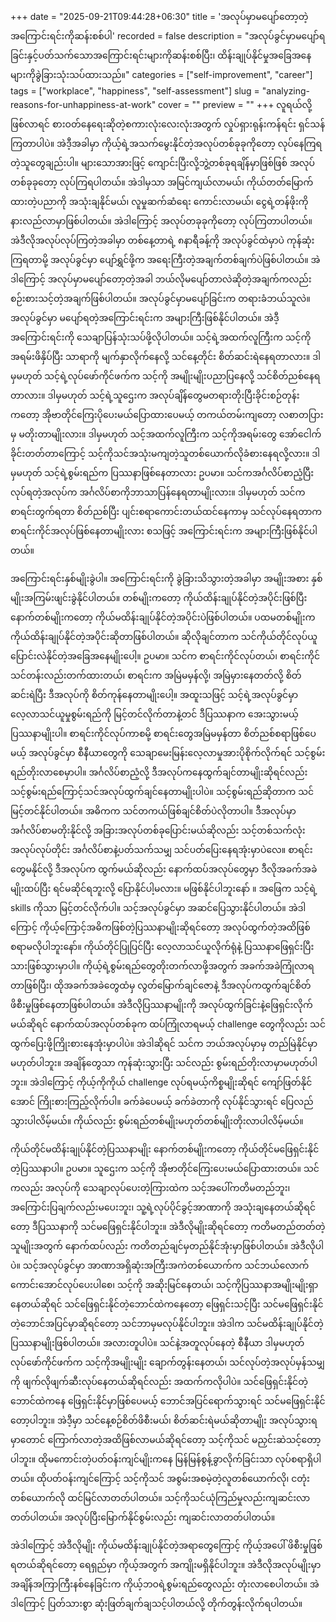 +++
date = "2025-09-21T09:44:28+06:30"
title = 'အလုပ်မှာမပျော်တော့တဲ့အကြောင်းရင်းကိုဆန်းစစ်ပါ'
recorded = false
description = "အလုပ်ခွင်မှာမပျော်ရခြင်းနှင့်ပတ်သက်သောအကြောင်းရင်းများကိုဆန်းစစ်ပြီး၊ ထိန်းချုပ်နိုင်မှုအခြေအနေများကိုခွဲခြားသုံးသပ်ထားသည်။"
categories = ["self-improvement", "career"]
tags = ["workplace", "happiness", "self-assessment"]
slug = "analyzing-reasons-for-unhappiness-at-work"
cover = ""
preview = ""
+++
လူရယ်လို့ဖြစ်လာရင် စားဝတ်နေရေးဆိုတဲ့စကားလုံးလေးလုံးအတွက် လှုပ်ရှားရုန်းကန်ရင်း ရှင်သန်ကြတာပါပဲ။ အဲဒီ့အခါမှာ ကိုယ့်ရဲ့အသက်မွေးနိုင်တဲ့အလုပ်တစ်ခုခုကိုတော့ လုပ်နေကြရတဲ့သူတွေချည်းပါ။ များသောအားဖြင့် ကျောင်းပြီးလို့ဘွဲ့တစ်ခုရချိန်မှာဖြစ်ဖြစ် အလုပ်တစ်ခုခုတော့ လုပ်ကြရပါတယ်။ အဲဒါမှသာ အမြင်ကျယ်လာမယ်၊ ကိုယ်တတ်မြောက်ထားတဲ့ပညာကို အသုံးချနိုင်မယ်၊ လူမှုဆက်ဆံရေး ကောင်းလာမယ်၊ ငွေရဲ့တန်ဖိုးကိုနားလည်လာမှာဖြစ်ပါတယ်။ အဲဒါကြောင့် အလုပ်တခုခုကိုတော့ လုပ်ကြတာပါတယ်။ အဲဒီလိုအလုပ်လုပ်ကြတဲ့အခါမှာ တစ်နေ့တာရဲ့ ၈နာရီခန့်ကို အလုပ်ခွင်ထဲမှာပဲ ကုန်ဆုံးကြရတာမို့ အလုပ်ခွင်မှာ ပျော်ရွှင်ဖို့က အရေးကြီးတဲ့အချက်တစ်ချက်ပဲဖြစ်ပါတယ်။ အဲဒါကြောင့် အလုပ်မှာမပျော်တော့တဲ့အခါ ဘယ်လိုမပျော်တာလဲဆိုတဲ့အချက်ကလည်း စဉ်းစားသင့်တဲ့အချက်ဖြစ်ပါတယ်။
အလုပ်ခွင်မှာမပျော်ခြင်းက တရားခံဘယ်သူလဲ။
အလုပ်ခွင်မှာ မပျော်ရတဲ့အကြောင်းရင်းက အများကြီးဖြစ်နိုင်ပါတယ်။ အဲဒီ့အကြောင်းရင်းကို သေချာပြန်သုံးသပ်ဖို့လိုပါတယ်။ သင့်ရဲ့အထက်လူကြီးက သင့်ကိုအရမ်းဖိနှိပ်ပြီး သာရာကို မျက်နှာလိုက်နေလို့ သင်နေ့တိုင်း စိတ်ဆင်းရဲနေရတာလား။ ဒါမှမဟုတ် သင့်ရဲ့လုပ်ဖော်ကိုင်ဖက်က သင့်ကို အမျိုးမျိုးပညာပြနေလို့ သင်စိတ်ညစ်နေရတာလား။ ဒါမှမဟုတ် သင့်ရဲ့သူဌေးက အလုပ်ချိန်တွေမတရားတိုးပြီးခိုင်းစဉ်တုန်းကတော့ အိုဗာတိုင်ကြေးပိုပေးမယ်ပြောထားပေမယ့် တကယ်တမ်းကျတော့ လစာတပြားမှ မတိုးတာမျိုးလား။ ဒါမှမဟုတ် သင့်အထက်လူကြီးက သင့်ကိုအရမ်းတွေ အော်ငေါက်ခိုင်းတတ်တာကြောင့် သင့်ကိုသင်အသုံးမကျတဲ့သူတစ်ယောက်လိုခံစားနေရလို့လား။ ဒါမှမဟုတ်
သင့်ရဲ့စွမ်းရည်က ပြဿနာဖြစ်နေတာလား ဥပမာ။ သင်ကအင်္ဂလိပ်စာညံ့ပြီး လုပ်ရတဲ့အလုပ်က အင်္ဂလိပ်စာကိုဘာသာပြန်နေရတာမျိုးလား။ ဒါမှမဟုတ် သင်က စာရင်းတွက်ရတာ စိတ်ညစ်ပြီး ပျင်းစရာကောင်းတယ်ထင်နေကာမှ သင်လုပ်နေရတာက စာရင်းကိုင်အလုပ်ဖြစ်နေတာမျိုးလား စသဖြင့် အကြောင်းရင်းက အများကြီးဖြစ်နိုင်ပါတယ်။

အကြောင်းရင်းနှစ်မျိုးခွဲပါ။
အကြောင်းရင်းကို ခွဲခြားသိသွားတဲ့အခါမှာ အမျိုးအစား နှစ်မျိုးအကြမ်းဖျင်းခွဲနိုင်ပါတယ်။ တစ်မျိုးကတော့ ကိုယ်ထိန်းချုပ်နိုင်တဲ့အပိုင်းဖြစ်ပြီး နောက်တစ်မျိုးကတော့ ကိုယ်မထိန်းချုပ်နိုင်တဲ့အပိုင်းပဲဖြစ်ပါတယ်။ ပထမတစ်မျိုးက ကိုယ်ထိန်းချုပ်နိုင်တဲ့အပိုင်းဆိုတာဖြစ်ပါတယ်။ ဆိုလိုချင်တာက သင်ကိုယ်တိုင်လုပ်ယူ ပြောင်းလဲနိုင်တဲ့အခြေအနေမျိုးပေါ့။ ဥပမာ။ သင်က စာရင်းကိုင်လုပ်တယ်၊ စာရင်းကိုင်သင်တန်းလည်းတက်ထားတယ်၊ စာရင်းက အမြဲမမှန်လို့၊ အမြဲမှားနေတတ်လို့ စိတ်ဆင်းရဲပြီး ဒီအလုပ်ကို စိတ်ကုန်နေတာမျိုးပေါ့။ အထူးသဖြင့် သင့်ရဲ့အလုပ်ခွင်မှာ လေ့လာသင်ယူမှုစွမ်းရည်ကို မြင့်တင်လိုက်တာနဲ့တင် ဒီပြဿနာက အေးသွားမယ့်ပြဿနာမျိုးပါ။ စာရင်းကိုင်လုပ်ကာစမို့ စာရင်းတွေအမြဲမမှန်တာ စိတ်ညစ်စရာဖြစ်ပေမယ့် အလုပ်ခွင်မှာ စီနီယာတွေကို သေချာမေးမြန်းလေ့လာမှုအားပိုစိုက်လိုက်ရင် သင့်စွမ်းရည်တိုးလာစေမှာပါ။ အင်္ဂလိပ်စာညံ့လို့ ဒီအလုပ်ကနေထွက်ချင်တာမျိုးဆိုရင်လည်း သင့်စွမ်းရည်ကြောင့်သင်အလုပ်ထွက်ချင်နေတာမျိုးပါပဲ။ သင့်စွမ်းရည်ဆိုတာက သင်မြင့်တင်နိုင်ပါတယ်။ အဓိကက သင်တကယ်ဖြစ်ချင်စိတ်ပဲလိုတာပါ။ ဒီအလုပ်မှာ အင်္ဂလိပ်စာမတိုးနိုင်လို့ အခြားအလုပ်တစ်ခုပြောင်းမယ်ဆိုလည်း သင့်တစ်သက်လုံး အလုပ်လုပ်တိုင်း အင်္ဂလိပ်စာနဲ့ပတ်သက်သမျှ သင်ပတ်ပြေးနေရအုံးမှာပဲလေ။ စာရင်းတွေမနိုင်လို့ ဒီအလုပ်က ထွက်မယ်ဆိုလည်း နောက်ထပ်အလုပ်တွေမှာ ဒီလိုအခက်အခဲမျိုးထပ်ပြီး ရင်မဆိုင်ရဘူးလို့ ပြောနိုင်ပါ့မလား။ မဖြစ်နိုင်ပါဘူးနော် ။ အဖြေက သင့်ရဲ့ skills ကိုသာ မြင့်တင်လိုက်ပါ။ သင့်အလုပ်ခွင်မှာ အဆင်ပြေသွားနိုင်ပါတယ်။ အဲဒါကြောင့် ကိုယ့်ကြောင့်အဓိကဖြစ်တဲ့ပြဿနာမျိုးဆိုရင်တော့ အလုပ်ထွက်တဲ့အထိဖြစ်စရာမလိုပါဘူးနော်။ ကိုယ်တိုင်ပြုပြင်ပြီး လေ့လာသင်ယူလိုက်ရုံနဲ့ ပြဿနာဖြေရှင်းပြီးသားဖြစ်သွားမှာပါ။ ကိုယ့်ရဲ့စွမ်းရည်တွေတိုးတက်လာဖို့အတွက် အခက်အခဲကြုံလာရတာဖြစ်ပြီး၊ ထိုအခက်အခဲတွေထံမှ လွတ်မြောက်ချင်ဇောနဲ့ ဒီအလုပ်ကထွက်ချင်စိတ် ဖိစီးမှုဖြစ်နေတာဖြစ်ပါတယ်။ အဲဒီလိုပြဿနာမျိုးကို အလုပ်ထွက်ခြင်းနဲ့ဖြေရှင်းလိုက်မယ်ဆိုရင် နောက်ထပ်အလုပ်တစ်ခုက ထပ်ကြုံလာရမယ့် challenge တွေကိုလည်း သင်ထွက်ပြေးဖို့ကြိုးစားနေအုံးမှာပါပဲ။ အဲဒါဆိုရင် သင်က ဘယ်အလုပ်မှာမှ တည်မြဲနိုင်မှာမဟုတ်ပါဘူး။ အချိန်တွေသာ ကုန်ဆုံးသွားပြီး သင်လည်း စွမ်းရည်တိုးလာမှာမဟုတ်ပါဘူး။ အဲဒါကြောင့် ကိုယ့်ကိုကိုယ် challenge လုပ်ရမယ့်ကိစ္စမျိုးဆိုရင် ကျော်ဖြတ်နိုင်အောင် ကြိုးစားကြည့်လိုက်ပါ။ ခက်ခဲပေမယ့် ခက်ခဲတာကို လုပ်နိုင်သွားရင် ပြေလည်သွားပါလိမ့်မယ်။ ကိုယ်လည်း စွမ်းရည်တစ်မျိုးမဟုတ်တစ်မျိုးတိုးလာပါလိမ့်မယ်။

ကိုယ်တိုင်မထိန်းချုပ်နိုင်တဲ့ပြဿနာမျိုး
နောက်တစ်မျိုးကတော့ ကိုယ်တိုင်မဖြေရှင်းနိုင်တဲ့ပြဿနာပါ။ ဥပမာ။ သူဌေးက သင့်ကို အိုဗာတိုင်ကြေးပေးမယ်ပြောထားတယ်။ သင်ကလည်း အလုပ်ကို သေချာလုပ်ပေးတဲ့ကြားထဲက သင့်အပေါ်ကတိမတည်ဘူး၊ အကြောင်းပြချက်လည်းမပေးဘူး၊ သူ့ရဲ့လုပ်ပိုင်ခွင့်အာဏာကို အသုံးချနေတယ်ဆိုရင်တော့ ဒီပြဿနာကို သင်မဖြေရှင်းနိုင်ပါဘူး။ အဲဒီလိုမျိုးဆိုရင်တော့ ကတိမတည်တတ်တဲ့သူမျိုးအတွက် နောက်ထပ်လည်း ကတိတည်ချင်မှတည်နိုင်အုံးမှာဖြစ်ပါတယ်။ အဲဒီလိုပါပဲ။ သင့်အလုပ်ခွင်မှာ အာဏာအရှိဆုံးအကြီးအကဲတစ်ယောက်က သင်ဘယ်လောက်ကောင်းအောင်လုပ်ပေးပါစေ၊ သင့်ကို အဆိုးမြင်နေတယ်၊ သင့်ကိုပြဿနာအမျိုးမျိုးရှာနေတယ်ဆိုရင် သင်ဖြေရှင်းနိုင်တဲ့ဘောင်ထဲကနေတော့ ဖြေရှင်းသင့်ပြီး သင်မဖြေရှင်းနိုင်တဲ့ဘောင်အပြင်မှာဆိုရင်တော့ သင်ဘာမှမလုပ်နိုင်ပါဘူး။ အဲဒါက သင်မထိန်းချုပ်နိုင်တဲ့ပြဿနာမျိုးဖြစ်ပါတယ်။ အလားတူပါပဲ။ သင်နဲ့အတူလုပ်နေတဲ့ စီနီယာ ဒါမှမဟုတ် လုပ်ဖော်ကိုင်ဖက်က သင့်ကိုအမျိုးမျိုး ချောက်တွန်းနေတယ်၊ သင်လုပ်တဲ့အလုပ်မှန်သမျှကို ဖျက်လိုဖျက်ဆီးလုပ်နေတယ်ဆိုရင်လည်း အထက်ကလိုပါပဲ။ သင်ဖြေရှင်းနိုင်တဲ့ဘောင်ထဲကနေ ဖြေရှင်းနိုင်မှာဖြစ်ပေမယ့် ဘောင်အပြင်ရောက်သွားရင် သင်မဖြေရှင်းနိုင်တော့ပါဘူး။ အဲဒီ့မှာ သင်နေ့စဉ်စိတ်ဖိစီးမယ်၊ စိတ်ဆင်းရဲမယ်ဆိုတာမျိုး အလုပ်သွားရမှာတောင် ကြောက်လာတဲ့အထိဖြစ်လာမယ်ဆိုရင်တော့ သင့်ကိုသင် မညှင်းဆဲသင့်တော့ပါဘူး။ ထိုမကောင်းတဲ့ပတ်ဝန်းကျင်မျိုးကနေ မြန်မြန်စွန့်ခွာလိုက်ခြင်းသာ လုပ်စရာရှိပါတယ်။ ထိုပတ်ဝန်းကျင်ကြောင့် သင့်ကိုသင် အစွမ်းအစမဲ့တဲ့လူတစ်ယောက်လို၊ ငတုံးတစ်ယောက်လို ထင်မြင်လာတတ်ပါတယ်။ သင့်ကိုသင်ယုံကြည်မှုလည်းကျဆင်းလာတတ်ပါတယ်။ အလုပ်ပြီးမြောက်နိုင်စွမ်းလည်း ကျဆင်းလာတတ်ပါတယ်။

အဲဒါကြောင့် အဲဒီလိုမျိုး ကိုယ်မထိန်းချုပ်နိုင်တဲ့အရာတွေကြောင့် ကိုယ့်အပေါ် ဖိစီးမှုဖြစ်ရတယ်ဆိုရင်တော့ ရေရှည်မှာ ကိုယ့်အတွက် အကျိုးမရှိနိုင်ပါဘူး။ အဲဒီလိုအလုပ်မျိုးမှာ အချိန်အကြာကြီးနစ်နေခြင်းက ကိုယ့်ဘဝရဲ့စွမ်းရည်တွေလည်း တုံးလာစေပါတယ်။ အဲဒါကြောင့် ပြတ်သားစွာ ဆုံးဖြတ်ချက်ချသင့်ပါတယ်လို့ တိုက်တွန်းလိုက်ရပါတယ်။ 
